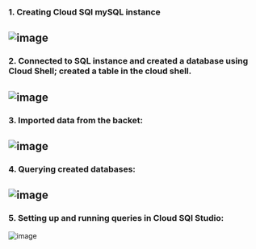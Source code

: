<h3>1. Creating Cloud SQl mySQL instance</h3>

![image](https://github.com/OlegZas/GCP_various/assets/115661636/92e887cd-dd8d-4999-b08f-952af201080b)
---
<h3>2. Connected to SQL instance and created a database using Cloud Shell; created a table in the cloud shell.</h3>

![image](https://github.com/OlegZas/GCP_various/assets/115661636/c2f3a965-12db-46ee-afc8-73113a43bfe4)
---
<h3>3. Imported data from the backet:</h3>

![image](https://github.com/OlegZas/GCP_various/assets/115661636/bc8f44f4-ea12-4a12-a7fe-5b0afec50c7b)
---
<h3>4. Querying created databases:</h3>

![image](https://github.com/OlegZas/GCP_various/assets/115661636/8d38d6da-ff2a-42c7-8c26-52a9b4fd5955)
---
<h3>5. Setting up and running queries in Cloud SQl Studio:</h3>

 ![image](https://github.com/OlegZas/GCP_various/assets/115661636/1bd07fe3-7b83-4a04-a196-84cb0c4bd7fa)
